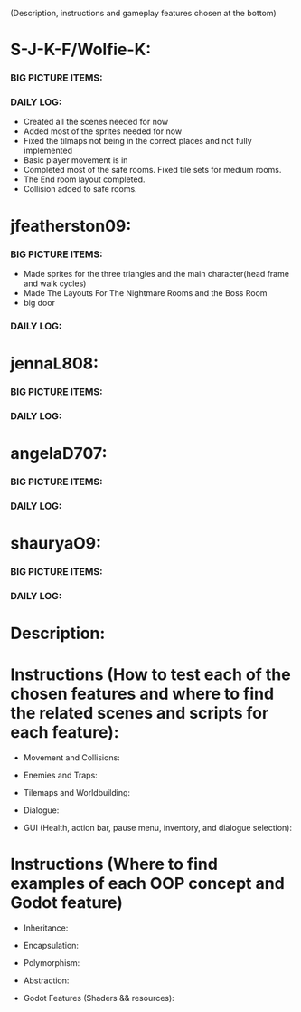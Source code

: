 (Description, instructions and gameplay features chosen at the bottom)
# S-J-K-F/Wolfie-K:
### BIG PICTURE ITEMS:
### DAILY LOG:
- Created all the scenes needed for now
- Added most of the sprites needed for now
- Fixed the tilmaps not being in the correct places and not fully implemented
- Basic player movement is in
- Completed most of the safe rooms. Fixed tile sets for medium rooms.
- The End room layout completed.
- Collision added to safe rooms.

# jfeatherston09:
### BIG PICTURE ITEMS:
- Made sprites for the three triangles and the main character(head frame and walk cycles)
- Made The Layouts For The Nightmare Rooms and the Boss Room
- big door
### DAILY LOG:

# jennaL808:
### BIG PICTURE ITEMS:
### DAILY LOG:

# angelaD707:
### BIG PICTURE ITEMS:
### DAILY LOG:
# shauryaO9:
### BIG PICTURE ITEMS:
### DAILY LOG:
# Description:

# Instructions (How to test each of the chosen features and where to find the related scenes and scripts for each feature):
- Movement and Collisions:

- Enemies and Traps:

- Tilemaps and Worldbuilding:

- Dialogue:

- GUI (Health, action bar, pause menu, inventory, and dialogue selection):

# Instructions (Where to find examples of each OOP concept and Godot feature)
- Inheritance:

- Encapsulation:

- Polymorphism:

- Abstraction:

- Godot Features (Shaders && resources):
